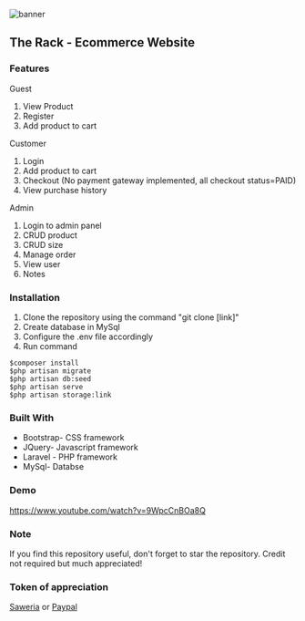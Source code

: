 ![banner](https://banners.beyondco.de/The%20Rack.png?theme=light&packageManager=&packageName=https%3A%2F%2Fgithub.com%2Fsherwinchia%2Ftherack&pattern=rain&style=style_1&description=Laravel+7+Ecommerce+Website&md=0&showWatermark=0&fontSize=125px&images=shopping-cart&widths=250&heights=250)

## The Rack - Ecommerce Website

### Features

Guest
1. View Product
2. Register
3. Add product to cart

Customer
1. Login
2. Add product to cart
3. Checkout (No payment gateway implemented, all checkout status=PAID)
4. View purchase history

Admin 
1. Login to admin panel
2. CRUD product
3. CRUD size
4. Manage order
5. View user
6. Notes

### Installation
1. Clone the repository using the command "git clone [link]"
2. Create database in MySql
3. Configure the .env file accordingly
4. Run command 
```
$composer install
$php artisan migrate
$php artisan db:seed
$php artisan serve
$php artisan storage:link
```

### Built With
* Bootstrap- CSS framework
* JQuery- Javascript framework
* Laravel - PHP framework
* MySql- Databse

### Demo
https://www.youtube.com/watch?v=9WpcCnBOa8Q

### Note
If you find this repository useful, don't forget to star the repository. Credit not required but much appreciated! 

### Token of appreciation
[Saweria](https://saweria.co/sherwinchia) or 
[Paypal](https://www.paypal.me/sherwinchia)

